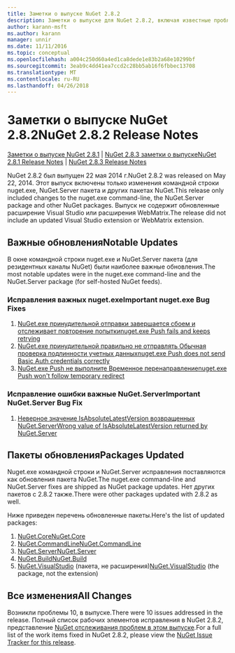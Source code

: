 ```yaml
---
title: Заметки о выпуске NuGet 2.8.2
description: Заметки о выпуске для NuGet 2.8.2, включая известные проблемы, исправленные ошибки, добавленные функции и DCR.
author: karann-msft
ms.author: karann
manager: unnir
ms.date: 11/11/2016
ms.topic: conceptual
ms.openlocfilehash: a004c250d60a4ed1ca8dede1e83b2a68e10299bf
ms.sourcegitcommit: 3eab9c4dd41ea7ccd2c28bb5ab16f6fbbec13708
ms.translationtype: MT
ms.contentlocale: ru-RU
ms.lasthandoff: 04/26/2018
---
```

# <a name="nuget-282-release-notes"></a><span data-ttu-id="e8574-103">Заметки о выпуске NuGet 2.8.2</span><span class="sxs-lookup"><span data-stu-id="e8574-103">NuGet 2.8.2 Release Notes</span></span>

<span data-ttu-id="e8574-104">[Заметки о выпуске NuGet 2.8.1](../release-notes/nuget-2.8.1.md) | [NuGet 2.8.3 заметки о выпуске](../release-notes/nuget-2.8.3.md)</span><span class="sxs-lookup"><span data-stu-id="e8574-104">[NuGet 2.8.1 Release Notes](../release-notes/nuget-2.8.1.md) | [NuGet 2.8.3 Release Notes](../release-notes/nuget-2.8.3.md)</span></span>

<span data-ttu-id="e8574-105">NuGet 2.8.2 был выпущен 22 мая 2014 г.</span><span class="sxs-lookup"><span data-stu-id="e8574-105">NuGet 2.8.2 was released on May 22, 2014.</span></span>  <span data-ttu-id="e8574-106">Этот выпуск включены только изменения командной строки nuget.exe, NuGet.Server пакета и других пакетах NuGet.</span><span class="sxs-lookup"><span data-stu-id="e8574-106">This release only included changes to the nuget.exe command-line, the NuGet.Server package and other NuGet packages.</span></span>  <span data-ttu-id="e8574-107">Выпуск не содержит обновленные расширение Visual Studio или расширения WebMatrix.</span><span class="sxs-lookup"><span data-stu-id="e8574-107">The release did not include an updated Visual Studio extension or WebMatrix extension.</span></span>

## <a name="notable-updates"></a><span data-ttu-id="e8574-108">Важные обновления</span><span class="sxs-lookup"><span data-stu-id="e8574-108">Notable Updates</span></span>

<span data-ttu-id="e8574-109">В окне командной строки nuget.exe и NuGet.Server пакета (для резидентных каналы NuGet) были наиболее важные обновления.</span><span class="sxs-lookup"><span data-stu-id="e8574-109">The most notable updates were in the nuget.exe command-line and the NuGet.Server package (for self-hosted NuGet feeds).</span></span>

### <a name="important-nugetexe-bug-fixes"></a><span data-ttu-id="e8574-110">Исправления важных nuget.exe</span><span class="sxs-lookup"><span data-stu-id="e8574-110">Important nuget.exe Bug Fixes</span></span>

1. [<span data-ttu-id="e8574-111">NuGet.exe принудительной отправки завершается сбоем и отслеживает повторение попытки</span><span class="sxs-lookup"><span data-stu-id="e8574-111">nuget.exe Push fails and keeps retrying</span></span>](https://nuget.codeplex.com/workitem/4000)
1. [<span data-ttu-id="e8574-112">NuGet.exe принудительной правильно не отправлять Обычная проверка подлинности учетных данных</span><span class="sxs-lookup"><span data-stu-id="e8574-112">nuget.exe Push does not send Basic Auth credentials correctly</span></span>](https://nuget.codeplex.com/workitem/4109)
1. [<span data-ttu-id="e8574-113">NuGet.exe Push не выполните Временное перенаправление</span><span class="sxs-lookup"><span data-stu-id="e8574-113">nuget.exe Push won't follow temporary redirect</span></span>](https://nuget.codeplex.com/workitem/4050)

### <a name="important-nugetserver-bug-fix"></a><span data-ttu-id="e8574-114">Исправление ошибки важные NuGet.Server</span><span class="sxs-lookup"><span data-stu-id="e8574-114">Important NuGet.Server Bug Fix</span></span>

1. [<span data-ttu-id="e8574-115">Неверное значение IsAbsoluteLatestVersion возвращенных NuGet.Server</span><span class="sxs-lookup"><span data-stu-id="e8574-115">Wrong value of IsAbsoluteLatestVersion returned by NuGet.Server</span></span>](https://nuget.codeplex.com/workitem/4147)

## <a name="packages-updated"></a><span data-ttu-id="e8574-116">Пакеты обновления</span><span class="sxs-lookup"><span data-stu-id="e8574-116">Packages Updated</span></span>

<span data-ttu-id="e8574-117">Nuget.exe командной строки и NuGet.Server исправления поставляются как обновления пакета NuGet.</span><span class="sxs-lookup"><span data-stu-id="e8574-117">The nuget.exe command-line and NuGet.Server fixes are shipped as NuGet package updates.</span></span>  <span data-ttu-id="e8574-118">Нет других пакетов с 2.8.2 также.</span><span class="sxs-lookup"><span data-stu-id="e8574-118">There were other packages updated with 2.8.2 as well.</span></span>

<span data-ttu-id="e8574-119">Ниже приведен перечень обновленные пакеты.</span><span class="sxs-lookup"><span data-stu-id="e8574-119">Here's the list of updated packages:</span></span>

1. [<span data-ttu-id="e8574-120">NuGet.Core</span><span class="sxs-lookup"><span data-stu-id="e8574-120">NuGet.Core</span></span>](https://www.nuget.org/packages/NuGet.Core/)
1. [<span data-ttu-id="e8574-121">NuGet.CommandLine</span><span class="sxs-lookup"><span data-stu-id="e8574-121">NuGet.CommandLine</span></span>](https://www.nuget.org/packages/NuGet.CommandLine/)
1. [<span data-ttu-id="e8574-122">NuGet.Server</span><span class="sxs-lookup"><span data-stu-id="e8574-122">NuGet.Server</span></span>](https://www.nuget.org/packages/NuGet.Server/)
1. [<span data-ttu-id="e8574-123">NuGet.Build</span><span class="sxs-lookup"><span data-stu-id="e8574-123">NuGet.Build</span></span>](https://www.nuget.org/packages/NuGet.Build/)
1. <span data-ttu-id="e8574-124">[NuGet.VisualStudio](https://www.nuget.org/packages/NuGet.VisualStudio/) (пакета, не расширения)</span><span class="sxs-lookup"><span data-stu-id="e8574-124">[NuGet.VisualStudio](https://www.nuget.org/packages/NuGet.VisualStudio/) (the package, not the extension)</span></span>

## <a name="all-changes"></a><span data-ttu-id="e8574-125">Все изменения</span><span class="sxs-lookup"><span data-stu-id="e8574-125">All Changes</span></span>
<span data-ttu-id="e8574-126">Возникли проблемы 10, в выпуске.</span><span class="sxs-lookup"><span data-stu-id="e8574-126">There were 10 issues addressed in the release.</span></span> <span data-ttu-id="e8574-127">Полный список рабочих элементов исправления в NuGet 2.8.2, представление [NuGet отслеживания проблем в этом выпуске](https://nuget.codeplex.com/workitem/list/advanced?keyword=&status=All&type=All&priority=All&release=NuGet%202.8.2&assignedTo=All&component=All&sortField=LastUpdatedDate&sortDirection=Descending&page=0&reasonClosed=All).</span><span class="sxs-lookup"><span data-stu-id="e8574-127">For a full list of the work items fixed in NuGet 2.8.2, please view the [NuGet Issue Tracker for this release](https://nuget.codeplex.com/workitem/list/advanced?keyword=&status=All&type=All&priority=All&release=NuGet%202.8.2&assignedTo=All&component=All&sortField=LastUpdatedDate&sortDirection=Descending&page=0&reasonClosed=All).</span></span>
